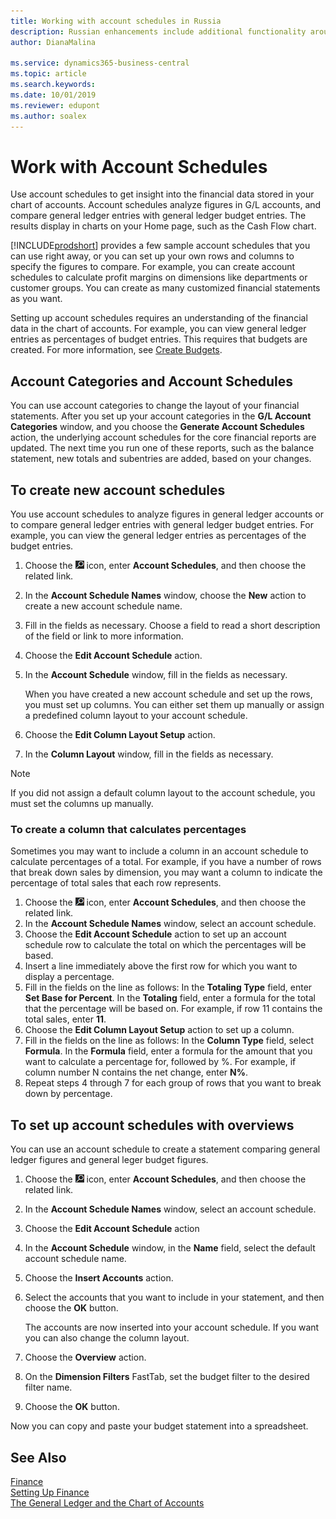 ```yaml
---
title: Working with account schedules in Russia
description: Russian enhancements include additional functionality around account schedules.
author: DianaMalina

ms.service: dynamics365-business-central
ms.topic: article
ms.search.keywords:
ms.date: 10/01/2019
ms.reviewer: edupont
ms.author: soalex
---
```


# Work with Account Schedules

Use account schedules to get insight into the financial data stored in your chart of accounts. Account schedules analyze figures in G/L accounts, and compare general ledger entries with general ledger budget entries. The results display in charts on your Home page, such as the Cash Flow chart. 

[!INCLUDE[prodshort](../../includes/prodshort.md)] provides a few sample account schedules that you can use right away, or you can set up your own rows and columns to specify the figures to compare. For example, you can create account schedules to calculate profit margins on dimensions like departments or customer groups. You can create as many customized financial statements as you want.

Setting up account schedules requires an understanding of the financial data in the chart of accounts. For example, you can view general ledger entries as percentages of budget entries. This requires that budgets are created. For more information, see [Create Budgets](../../finance-how-create-budgets.md).

## Account Categories and Account Schedules

You can use account categories to change the layout of your financial statements. After you set up your account categories in the **G/L Account Categories** window, and you choose the **Generate Account Schedules** action, the underlying account schedules for the core financial reports are updated. The next time you run one of these reports, such as the balance statement, new totals and subentries are added, based on your changes. 

## To create new account schedules

You use account schedules to analyze figures in general ledger accounts or to compare general ledger entries with general ledger budget entries. For example, you can view the general ledger entries as percentages of the budget entries. 

1. Choose the ![Lightbulb that opens the Tell Me feature](../../media/ui-search/search_small.png "Tell me what you want to do") icon, enter **Account Schedules**, and then choose the related link.

2. In the **Account Schedule Names** window, choose the **New** action to create a new account schedule name.

3. Fill in the fields as necessary. Choose a field to read a short description of the field or link to more information.

4. Choose the **Edit Account Schedule** action.

5. In the **Account Schedule** window, fill in the fields as necessary.

   When you have created a new account schedule and set up the rows, you must set up columns. You can either set them up manually or assign a predefined column layout to your account schedule.

6. Choose the **Edit Column Layout Setup** action.

7. In the **Column Layout** window, fill in the fields as necessary.

> [!NOTE]
> If you did not assign a default column layout to the account schedule, you must set the columns up manually.

### To create a column that calculates percentages

Sometimes you may want to include a column in an account schedule to calculate percentages of a total. For example, if you have a number of rows that break down sales by dimension, you may want a column to indicate the percentage of total sales that each row represents. 

1. Choose the ![Lightbulb that opens the Tell Me feature](../../media/ui-search/search_small.png "Tell me what you want to do") icon, enter **Account Schedules**, and then choose the related link.
2. In the **Account Schedule Names** window, select an account schedule.
3. Choose the **Edit Account Schedule** action to set up an account schedule row to calculate the total on which the percentages will be based.
4. Insert a line immediately above the first row for which you want to display a percentage.
5. Fill in the fields on the line as follows: In the **Totaling Type** field, enter **Set Base for Percent**. In the **Totaling** field, enter a formula for the total that the percentage will be based on. For example, if row 11 contains the total sales, enter **11**.
6. Choose the **Edit Column Layout Setup** action to set up a column.
7. Fill in the fields on the line as follows: In the **Column Type** field, select **Formula**. In the **Formula** field, enter a formula for the amount that you want to calculate a percentage for, followed by %. For example, if column number N contains the net change, enter **N%**.
8. Repeat steps 4 through 7 for each group of rows that you want to break down by percentage.

## To set up account schedules with overviews

You can use an account schedule to create a statement comparing general ledger figures and general leger budget figures. 

1. Choose the ![Lightbulb that opens the Tell Me feature](../../media/ui-search/search_small.png "Tell me what you want to do") icon, enter **Account Schedules**, and then choose the related link.

2. In the **Account Schedule Names** window, select an account schedule.

3. Choose the **Edit Account Schedule** action

4. In the **Account Schedule** window, in the **Name** field, select the default account schedule name.

5. Choose the **Insert Accounts** action.

6. Select the accounts that you want to include in your statement, and then choose the **OK** button.

   The accounts are now inserted into your account schedule. If you want you can also change the column layout.

7. Choose the **Overview** action.

8. On the **Dimension Filters** FastTab, set the budget filter to the desired filter name.

9. Choose the **OK** button.

Now you can copy and paste your budget statement into a spreadsheet.

## See Also

[Finance](../../finance.md)  
[Setting Up Finance](../../finance-setup-finance.md)  
[The General Ledger and the Chart of Accounts](../../finance-general-ledger.md)  
